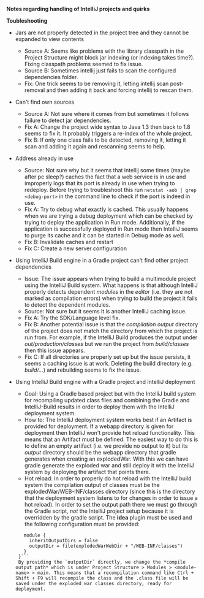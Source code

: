 **Notes regarding handling of IntelliJ projects and quirks**

**Toubleshooting**

 * Jars are not properly detected in the project tree and they cannot be expanded to view contents
   
   - Source A: Seems like problems with the library classpath in the Project Structure might block jar indexing (or indexing takes time?). Fixing classpath problems seemed to fix issue.
   - Source B: Sometimes intellij just fails to scan the configured dependencies folder. 
   - Fix: One trick seems to be removing it, letting intellij scan post-removal and then adding it back and forcing intellij to rescan them.

 * Can't find own sources
 
   - Source A: Not sure where it comes from but sometimes it follows failure to detect jar dependencies.
   - Fix A: Change the project wide syntax to Java 1.3 then back to 1.8 seems to fix it. It probably triggers a re-index of the whole project.
   - Fix B: If only one class fails to be detected, removing it, letting it scan and adding it again and rescanning seems to help.

* Address already in use

   - Source: Not sure why but it seems that intellij some times (maybe after pc sleep?) caches the fact that a web service is in use and improperly logs that its port is already in use when trying to redeploy. Before trying to troubleshoot this run `netstat -aob | grep <debug-port>` in the command line to check if the port is indeed in use.
   - Fix A: Try to debug what exactly is cached. This usually happens when we are trying a debug deployment which can be checked by trying to deploy the application in Run mode. Additionally, if the application is successfully deployed in Run mode then IntelliJ seems to purge its cache and it can be started in Debug mode as well.
   - Fix B: Invalidate caches and restart
   - Fix C: Create a new server configuration

* Using IntelliJ Build engine in a Gradle project can't find other project dependencies

  - Issue: The issue appears when trying to build a multimodule project using the IntelliJ Build system. What happens is that although IntelliJ properly detects dependent *modules* in the *editor* (i.e. they are not marked as compilation errors) when trying to build the project it fails to detect the dependent modules.
  - Source: Not sure but it seems it is another IntelliJ caching issue.
  - Fix A: Try the SDK/Language level fix.
  - Fix B: Another potential issue is that the *compilation output* directory of the project does not match the directory from which the project is run from. For example, if the IntelliJ Build produces the output under *out/production/classes* but we run the project from *build/classes* then this issue appears.
  - Fix C: If all directories are properly set up but the issue persists, it seems a caching issue is at work. Deleting the build directory (e.g. *build/...*) and rebuilding seems to fix the issue.

* Using IntelliJ Build engine with a Gradle project and IntelliJ deployment

  - Goal: Using a Gradle based project but with the IntelliJ build system for recompiling updated class files and combining the Gradle and IntelliJ-Build results in order to deploy them with the IntelliJ deployment system.
  - How to: The IntelliJ deployment system works best if an Artifact is provided for deployment. If a webapp directory is given for deployment then IntelliJ won't provide hot reload functionality. This means that an Artifact must be defined. The easiest way to do this is to define an empty artifact (i.e. we provide no output to it) but its *output* directory should be the webapp directory that gradle generates when creating an explodedWar. With this we can have gradle generate the exploded war and still deploy it with the IntelliJ system by deploying the artifact that points there.
  - Hot reload: In order to properly do hot reload with the IntelliJ build system the compilation output of classes must be the explodedWar/WEB-INF/classes directory (since this is the directory that the deployment system listens to for changes in order to issue a hot reload). In order to set the output path there we must go through the Gradle script, *not* the IntelliJ project setup because it is overridden by the gradle script. The **idea** plugin must be used and the following configuration must be provided:
  ```idea {
     module {
       inheritOutputDirs = false
       outputDir = file(explodedWarWebDir + "/WEB-INF/classes")
     }
   }```
   By providing the `outputDir` directly, we change the *compile output path* which is under Project Structure > Modules > <module-name> > main. This means that a recompilation command like Ctrl + Shift + F9 will recompile the class and the .class file will be saved under the exploded war classes directory, ready for deployment.
